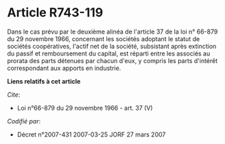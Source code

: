 # Article R743-119

Dans le cas prévu par le deuxième alinéa de l'article 37 de la loi n° 66-879 du 29 novembre 1966, concernant les sociétés
adoptant le statut de sociétés coopératives, l'actif net de la société, subsistant après extinction du passif et
remboursement du capital, est réparti entre les associés au prorata des parts détenues par chacun d'eux, y compris les parts
d'intérêt correspondant aux apports en industrie.

**Liens relatifs à cet article**

_Cite_:

  - Loi n°66-879 du 29 novembre 1966 - art. 37 (V)

_Codifié par_:

  - Décret n°2007-431 2007-03-25 JORF 27 mars 2007
